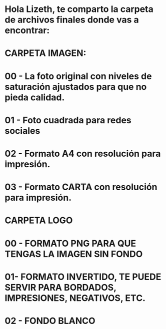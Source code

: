 # Hola Lizeth, te comparto la carpeta de archivos finales donde vas a encontrar: 

# CARPETA IMAGEN:
# 00 - La foto original con niveles de saturación ajustados para que no pieda calidad.
# 01 - Foto cuadrada para redes sociales
# 02 - Formato A4 con resolución para impresión.
# 03 - Formato CARTA con resolución para impresión.

# CARPETA LOGO
# 00 - FORMATO PNG PARA QUE TENGAS LA IMAGEN SIN FONDO
# 01- FORMATO INVERTIDO, TE PUEDE SERVIR PARA BORDADOS, IMPRESIONES, NEGATIVOS, ETC.
# 02 - FONDO BLANCO